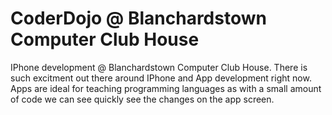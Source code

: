 CoderDojo @ Blanchardstown Computer Club House
===============================================

IPhone development @ Blanchardstown Computer Club House.  There is such excitment
out there around IPhone and App development right now.  Apps are ideal for 
teaching programming languages as with a small amount of code we can see quickly
see the changes on the app screen.